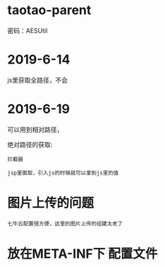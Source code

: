 # taotao-parent

密码：AESUtil

# 2019-6-14

js里获取全路径，不会

# 2019-6-19

可以用到相对路径，

绝对路径的获取:
    
    拦截器
    
    jsp里面取，引入js的时候就可以拿到js里的值
    
    
# 图片上传的问题

    七牛云配置很方便，这里的图片上传的组建太老了
    
# 放在META-INF下 配置文件


    
    
    
    


